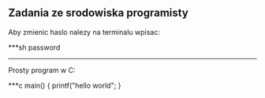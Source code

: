## Zadania ze srodowiska programisty

Aby zmienic haslo nalezy na terminalu wpisac:

***sh
password
***

Prosty program w C:

***c
main() {
printf("hello world";
}
